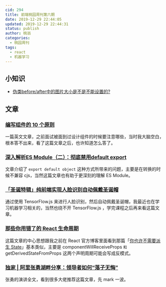 ```yaml
---
cid: 294
title: 前端桃园周刊第六期
date: 2019-12-29 22:44:05
updated: 2019-12-29 22:44:31
status: publish
author: 桃翁
categories: 
  - 桃园周刊
tags: 
  - react
  - 机器学习
---
```



## 小知识

- [伪类before/after中的图片大小是不是不能设置的?](https://segmentfault.com/q/1010000004569689)

## 文章

### [**编写组件的** **10** **个原则**](https://dev.to/selbekk/the-10-component-commandments-2a7f)

一篇英文文章，之前面试被面到过设计组件的时候要注意哪些，当时我大脑空白，根本答不出来，看了这篇文章之后，也许知道怎么答了。

### [深入解析ES Module（二）：彻底禁用default export](https://zhuanlan.zhihu.com/p/97335917)

文章介绍了 `export default object` 这种方式所带来的问题，主要是在转换的时候不兼容 cjs，当然这篇文章也有助于更深刻的理解 ES Module。

### [「圣诞特辑」纯前端实现人脸识别自动佩戴圣诞帽](https://mp.weixin.qq.com/s/2FNYzZMyKc7ryhtgbQzHtw)

通过使用 TensorFlow.js 来进行人脸识别，然后自动佩戴圣诞帽，我最近也在学习机器学习相关的，当然也绕不开 TensorFlow.js ，学完课程之后再来看这篇文章。

### [那些你用错了的 React 生命周期](https://mp.weixin.qq.com/s/jzY7wcPit7-tY8BTuA4Cnw)

这篇文章的中心思想跟我之前在 React 官方博客里面看到那篇「[你也许不需要派生 State](https://zh-hans.reactjs.org/blog/2018-06/07-you-probably-dont-need-derived-state.html)」基本类似，主要是 componentWillReceiveProps ` 和 `getDerivedStateFromProps 这两个声明周期可能会写成反模式。

### [独家 | 阿里张勇湖畔分享：领导者如何“落子无悔”](https://mp.weixin.qq.com/s/lBZjppE5cwvNs9EfVHcTgg)

张勇的演讲全文，看到很多大佬推荐这篇文章，先 mark 一波。

